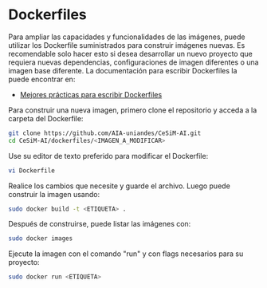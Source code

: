# Dockerfiles
Para ampliar las capacidades y funcionalidades de las imágenes, puede utilizar los Dockerfile suministrados para construir imágenes nuevas. Es recomendable solo hacer esto si desea desarrollar un nuevo proyecto que requiera nuevas dependencias, configuraciones de imagen diferentes o una imagen base diferente. La documentación para escribir Dockerfiles la puede encontrar en:
- [Mejores prácticas para escribir Dockerfiles](https://docs.docker.com/develop/develop-images/dockerfile_best-practices/)

Para construir una nueva imagen, primero clone el repositorio y acceda a la carpeta del Dockerfile:

```bash
git clone https://github.com/AIA-uniandes/CeSiM-AI.git
cd CeSiM-AI/dockerfiles/<IMAGEN_A_MODIFICAR>
```
Use su editor de texto preferido para modificar el Dockerfile:
```bash
vi Dockerfile
```
Realice los cambios que necesite y guarde el archivo. Luego puede construir la imagen usando:
```bash
sudo docker build -t <ETIQUETA> .
```
Después de construirse, puede listar las imágenes con:
```bash
sudo docker images
```
Ejecute la imagen con el comando "run" y con flags necesarios para su proyecto:
```bash
sudo docker run <ETIQUETA>
```

